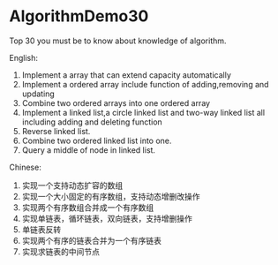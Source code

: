 # AlgorithmDemo30
Top 30 you must be to know about knowledge of algorithm.

English:

1. Implement a array that can extend capacity automatically
2. Implement a ordered array include function of adding,removing and updating
3. Combine two ordered arrays into one ordered array
4. Implement a linked list,a circle linked list and two-way linked list all including adding and deleting function
5. Reverse linked list.
6. Combine two ordered linked list into one.
7. Query a middle of node in linked list.

Chinese:

1. 实现一个支持动态扩容的数组
2. 实现一个大小固定的有序数组，支持动态增删改操作
3. 实现两个有序数组合并成一个有序数组
4. 实现单链表，循环链表，双向链表，支持增删操作
5. 单链表反转
6. 实现两个有序的链表合并为一个有序链表
7. 实现求链表的中间节点
